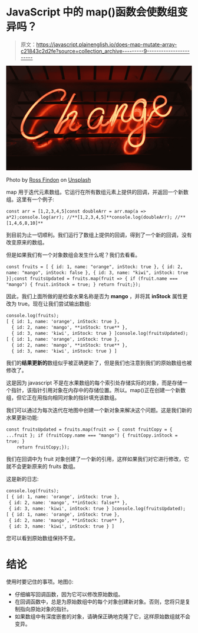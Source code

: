 # JavaScript 中的 map()函数会使数组变异吗？

> 原文：<https://javascript.plainenglish.io/does-map-mutate-array-c21843c2d2fe?source=collection_archive---------9----------------------->

![](img/8b89299d391f578a7292bb72cc4ba46f.png)

Photo by [Ross Findon](https://unsplash.com/@rossf?utm_source=medium&utm_medium=referral) on [Unsplash](https://unsplash.com?utm_source=medium&utm_medium=referral)

map 用于迭代元素数组。它运行在所有数组元素上提供的回调，并返回一个新数组。这里有一个例子:

```
const arr = [1,2,3,4,5]const doubleArr = arr.map(a => a*2);console.log(arr); //**[1,2,3,4,5]**console.log(doubleArr); //**[1,4,6,8,10]**
```

到目前为止一切顺利。我们运行了数组上提供的回调，得到了一个新的回调，没有改变原来的数组。

但是如果我们有一个对象数组会发生什么呢？我们去看看。

```
const fruits = [ { id: 1, name: "orange", inStock: true }, { id: 2, name: "mango", inStock: false }, { id: 3, name: "kiwi", inStock: true }];const fruitsUpdated = fruits.map(fruit => { if (fruit.name === "mango") { fruit.inStock = true; } return fruit;});
```

因此，我们上面所做的是检查水果名称是否为 **mango** ，并将其 **inStock** 属性更改为 true。现在让我们尝试输出数组:

```
console.log(fruits);
[ { id: 1, name: 'orange', inStock: true },
  { id: 2, name: 'mango', **inStock: true** },
  { id: 3, name: 'kiwi', inStock: true } ]console.log(fruitsUpdated);
[ { id: 1, name: 'orange', inStock: true },
  { id: 2, name: 'mango', **inStock: true** },
  { id: 3, name: 'kiwi', inStock: true } ]
```

我们的**结果更新的**数组似乎被正确更新了，但是我们也注意到我们的原始数组也被修改了。

这是因为 javascript 不是在水果数组的每个索引处存储实际的对象，而是存储一个指针，该指针引用对象在内存中的存储位置。所以。map()正在创建一个新数组，但它正在用指向相同对象的指针填充该数组。

我们可以通过为每次迭代在地图中创建一个新对象来解决这个问题。这是我们新的水果更新功能:

```
const fruitsUpdated = fruits.map(fruit => { const fruitCopy = { ...fruit }; if (fruitCopy.name === "mango") { fruitCopy.inStock = true; }
    return fruitCopy;});
```

我们在回调中为 fruit 对象创建了一个新的引用，这样如果我们对它进行修改，它就不会更新原来的 fruits 数组。

这是新的日志:

```
console.log(fruits);
[ { id: 1, name: 'orange', inStock: true },
 { id: 2, name: 'mango', **inStock: false** },
 { id: 3, name: 'kiwi', inStock: true } ]console.log(fruitsUpdated);
[ { id: 1, name: 'orange', inStock: true },
 { id: 2, name: 'mango', **inStock: true** },
 { id: 3, name: 'kiwi', inStock: true } ]
```

您可以看到原始数组保持不变。

# 结论

使用时要记住的事项。地图():

*   仔细编写回调函数，因为它可以修改原始数组。
*   在回调函数中，总是为原始数组中的每个对象创建新对象。否则，您将只是复制指向原始对象的指针。
*   如果数组中有深度嵌套的对象，请确保正确地克隆了它，这样原始数组就不会变异。